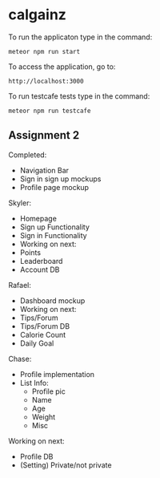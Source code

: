 # calgainz

To run the applicaton type in the command:
```
meteor npm run start
```

To access the application, go to:
```
http://localhost:3000
```

To run testcafe tests type in the command:
```
meteor npm run testcafe
```

## Assignment 2
Completed:
- Navigation Bar
- Sign in sign up mockups
- Profile page mockup

Skyler:
- Homepage
- Sign up Functionality
- Sign in Functionality
- Working on next:
- Points 
- Leaderboard
- Account DB

Rafael:
- Dashboard mockup
- Working on next:
- Tips/Forum
- Tips/Forum DB
- Calorie Count
- Daily Goal

Chase:
- Profile implementation
- List Info:
  - Profile pic
  - Name
  - Age
  - Weight
  - Misc

Working on next:
- Profile DB
- (Setting) Private/not private
